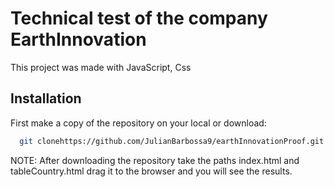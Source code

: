 
# Technical test of the company __EarthInnovation__

This project was made with JavaScript, Css





## Installation



First make a copy of the repository on your local or download:

```bash
  git clonehttps://github.com/JulianBarbossa9/earthInnovationProof.git
```



NOTE: After downloading the repository take the paths index.html and tableCountry.html drag it to the browser and you will see the results.

